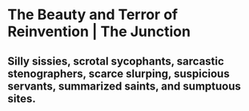 # The Beauty and Terror of Reinvention | The Junction

## Silly sissies, scrotal sycophants, sarcastic stenographers, scarce slurping, suspicious servants, summarized saints, and sumptuous sites.

